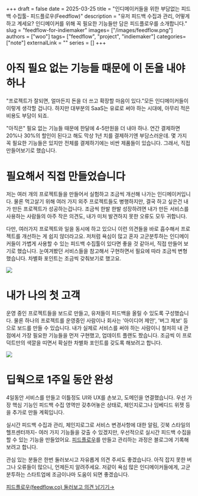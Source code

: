+++ 
draft = false
date = 2025-03-25
title = "인디메이커들을 위한 부담없는 피드백 수집툴- 피드플로우(Feedflow)"
description = "유저 피드백 수집과 관리, 어떻게 하고 계세요? 인디메이커를 위해 꼭 필요한 기능들만 담은 피드플로우를 소개합니다."
slug = "feedflow-for-indiemaker"
images= ["/images/feedflow.png"]
authors = ["woo"]
tags= ["feedflow", "project", "indiemaker"]
categories= ["note"]
externalLink = ""
series = []
+++

# 아직 필요 없는 기능들 때문에 이 돈을 내야 하나
"프로젝트가 잘되면, 얼마든지 돈을 더 쓰고 확장할 마음이 있다."모든 인디메이커들이 이렇게 생각할 겁니다. 하지만 대부분의 SaaS는 유료로 써야 하는 시대에, 아무리 적은 비용도 부담이 되죠.

"아직은" 필요 없는 기능들 때문에 한달에 4-5만원을 더 내야 하나. 연간 결제하면 20%나 30%의 할인이 된다고 해도 막상 1년 치를 결제하기엔 부담스러운데. 몇 가지 꼭 필요한 기능들은 있지만 전체를 결제하기에는 비싼 제품들이 있습니다. 그래서, 직접 만들어보기로 했습니다.  

# 필요해서 직접 만들었습니다
저는 여러 개의 프로젝트들을 만들어서 실험하고 조금씩 개선해 나가는 인디메이커입니다. 물론 먹고살기 위해 여러 가지 외주 프로젝트들도 병행하지만, 결국 하고 싶은건 내가 만든 프로젝트가 성공하는겁니다. 조금씩 한발 한발 성장하려면 내가 만든 서비스를 사용하는 사람들의 아주 작은 의견도, 내가 미처 발견하지 못한 오류도 모두 귀합니다.  

다만, 여러가지 프로젝트와 일을 동시에 하고 있으니 이런 의견들을 바로 흡수해서 프로젝트를 개선하는 게 쉽지 않더라고요. 저처럼 욕심이 많고 혼자 고군분투하는 인디메이커들이 가볍게 사용할 수 있는 피드백 수집툴이 있다면 좋을 것 같아서, 직접 만들어 보기로 했습니다. 눈여겨봤던 서비스들을 참고해서 구현하면서 필요에 따라 조금씩 변형 했습니다. 차별화 포인트는 조금씩 갖춰보기로 했고요.

![](/images/feedflow.png)

# 내가 나의 첫 고객
운영 중인 프로젝트들을 보드로 만들고, 유저들이 피드백을 올릴 수 있도록 구성했습니다. 물론 하나의 프로젝트를 운영중인 사람이나 회사는 '아이디어 제안', '버그 제보' 등으로 보드를 만들 수 있습니다. 내가 실제로 서비스를 써야 하는 사람이니 철저히 내 관점에서 가장 필요한 기능들을 먼저 구현했고, 업데이트 플랜도 짰습니다. 조금씩 이 프로덕트만의 색깔을 띠면서 확실한 차별화 포인트를 갖도록 해보려고 합니다.

![](/images/feedflow-wooworks.png)

# 딥웍으로 1주일 동안 완성
4일동안 서비스를 만들고 이틀정도 UI와 UX를 손보고, 도메인을 연결했습니다. 우선 가장 핵심 기능인 피드백 수집 영역만 갖추어놓은 상태로, 체인지로그나 임베디드 위젯 등을 추가로 만들 계획입니다.

실시간 피드백 수집과 관리, 체인지로그로 서비스 변경사항에 대한 알림, 깃북 스타일의 헬프센터까지- 여러 가지 기능들을 갖출 수 있겠지만, 우선적으로 실시간 피드백 수집을 할 수 있는 기능을 만들었어요. [피드플로우](https://feedflow.co)를 만들고 관리하는 과정은 블로그에 기록해보려고 합니다. 

관심 있는 분들은 한번 둘러보시고 자유롭게 의견 주셔도 좋겠습니다. 아직 잡지 못한 버그나 오류들이 많으니, 언제든지 알려주세요. 저같이 욕심 많은 인디메이커들에게, 고군분투하는 스타트업에 조금이나마 도움이 되면 좋겠습니다.  

[피드플로우(feedflow.co) 둘러보고 의견 남기기→](https://feedflow.co/home/wooworks)

<iframe
    data-tally-src="https://tally.so/embed/3jpLo9?hideTitle=1&transparentBackground=1&dynamicHeight=1"
    loading="lazy"
    width="100%"
    height="200"
    frameborder="0"
    marginheight="0"
    marginwidth="0"
    title="wooworks 메시지와 구독 신청"
  ></iframe>
  <script>
    var d = document,
      w = "https://tally.so/widgets/embed.js",
      v = function () {
        if (typeof Tally !== "undefined") Tally.loadEmbeds();
        else
          d.querySelectorAll("iframe[data-tally-src]:not([src])")
            .forEach(function (e) {
              e.src = e.dataset.tallySrc;
            });
      };
    if (typeof Tally !== "undefined") v();
    else if (d.querySelector('script[src="' + w + '"]') == null) {
      var s = d.createElement("script");
      s.src = w;
      s.onload = v;
      s.onerror = v;
      d.body.appendChild(s);
    }
  </script>